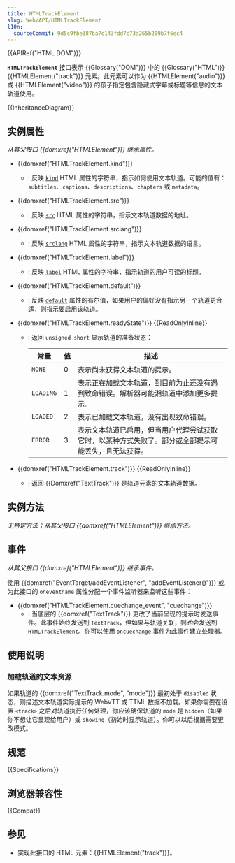 ```yaml
---
title: HTMLTrackElement
slug: Web/API/HTMLTrackElement
l10n:
  sourceCommit: 9d5c9fbe387ba7c143fdd7c73a265b209b7f6ec4
---
```


{{APIRef("HTML DOM")}}

**`HTMLTrackElement`** 接口表示 {{Glossary("DOM")}} 中的 {{Glossary("HTML")}} {{HTMLElement("track")}} 元素。此元素可以作为 {{HTMLElement("audio")}} 或 {{HTMLElement("video")}} 的孩子指定包含隐藏式字幕或标题等信息的文本轨道使用。

{{InheritanceDiagram}}

## 实例属性

_从其父接口 {{domxref("HTMLElement")}} 继承属性。_

- {{domxref("HTMLTrackElement.kind")}}
  - : 反映 [`kind`](/zh-CN/docs/Web/HTML/Element/track#kind) HTML 属性的字符串，指示如何使用文本轨道。可能的值有：`subtitles`、`captions`、`descriptions`、`chapters` 或 `metadata`。
- {{domxref("HTMLTrackElement.src")}}
  - : 反映 [`src`](/zh-CN/docs/Web/HTML/Element/track#src) HTML 属性的字符串，指示文本轨道数据的地址。
- {{domxref("HTMLTrackElement.srclang")}}
  - : 反映 [`srclang`](/zh-CN/docs/Web/HTML/Element/track#srclang) HTML 属性的字符串，指示文本轨道数据的语言。
- {{domxref("HTMLTrackElement.label")}}
  - : 反映 [`label`](/zh-CN/docs/Web/HTML/Element/track#label) HTML 属性的字符串，指示轨道的用户可读的标题。
- {{domxref("HTMLTrackElement.default")}}
  - : 反映 [`default`](/zh-CN/docs/Web/HTML/Element/track#default) 属性的布尔值，如果用户的偏好没有指示另一个轨道更合适，则指示要启用该轨道。
- {{domxref("HTMLTrackElement.readyState")}} {{ReadOnlyInline}}

  - : 返回 `unsigned short` 显示轨道的准备状态：

    | 常量      | 值  | 描述                                                                                                 |
    | --------- | --- | ---------------------------------------------------------------------------------------------------- |
    | `NONE`    | 0   | 表示尚未获得文本轨道的提示。                                                                         |
    | `LOADING` | 1   | 表示正在加载文本轨道，到目前为止还没有遇到致命错误。解析器可能湘轨道中添加更多提示。                 |
    | `LOADED`  | 2   | 表示已加载文本轨道，没有出现致命错误。                                                               |
    | `ERROR`   | 3   | 表示文本轨道已启用，但当用户代理尝试获取它时，以某种方式失败了。部分或全部提示可能丢失，且无法获得。 |

- {{domxref("HTMLTrackElement.track")}} {{ReadOnlyInline}}
  - : 返回 {{Domxref("TextTrack")}} 是轨道元素的文本轨道数据。

## 实例方法

_无特定方法；从其父接口 {{domxref("HTMLElement")}} 继承方法。_

## 事件

_从其父接口 {{domxref("HTMLElement")}} 继承事件。_

使用 {{domxref("EventTarget/addEventListener", "addEventListener()")}} 或为此接口的 `oneventname` 属性分配一个事件监听器来监听这些事件：

- {{domxref("HTMLTrackElement.cuechange_event", "cuechange")}}
  - : 当底层的 {{domxref("TextTrack")}} 更改了当前呈现的提示时发送事件。此事件始终发送到 `TextTrack`，但如果与轨道关联，则*也*会发送到 `HTMLTrackElement`。你可以使用 `oncuechange` 事件为此事件建立处理器。

## 使用说明

### 加载轨道的文本资源

如果轨道的 {{domxref("TextTrack.mode", "mode")}} 最初处于 `disabled` 状态，则描述文本轨道实际提示的 WebVTT 或 TTML 数据不加载。如果你需要在设置 `<track>` 之后对轨道执行任何处理，你应该确保轨道的 `mode` 是 `hidden`（如果你不想让它呈现给用户）或 `showing`（初始时显示轨道）。你可以以后根据需要更改模式。

## 规范

{{Specifications}}

## 浏览器兼容性

{{Compat}}

## 参见

- 实现此接口的 HTML 元素：{{HTMLElement("track")}}。
